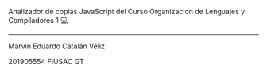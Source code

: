 Analizador de copias JavaScript del Curso Organizacion de Lenguajes y Compiladores 1 💻


------------------------------------------------------------------------------------------------
Marvin Eduardo Catalán Véliz


201905554 FIUSAC GT
